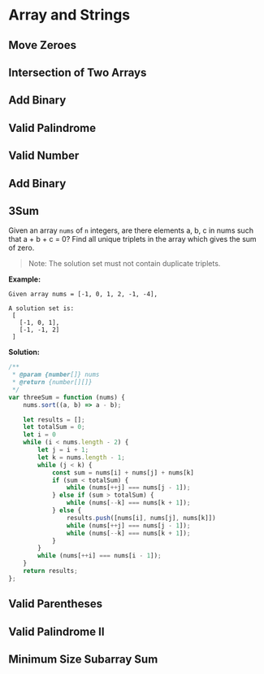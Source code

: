 

# Array and Strings




## Move Zeroes
## Intersection of Two Arrays
## Add Binary
## Valid Palindrome
## Valid Number
## Add Binary

## 3Sum
Given an array `nums` of `n` integers, are there elements a, b, c in nums such that a + b + c = 0? 
Find all unique triplets in the array which gives the sum of zero.

> Note: The solution set must not contain duplicate triplets.

**Example:**

```
Given array nums = [-1, 0, 1, 2, -1, -4],

A solution set is:
 [
   [-1, 0, 1],
   [-1, -1, 2]
 ]
```

**Solution:**

<!-- js-console-->
```js
/**
 * @param {number[]} nums
 * @return {number[][]}
 */
var threeSum = function (nums) {
    nums.sort((a, b) => a - b);

    let results = [];
    let totalSum = 0;
    let i = 0
    while (i < nums.length - 2) {
        let j = i + 1;
        let k = nums.length - 1;
        while (j < k) {
            const sum = nums[i] + nums[j] + nums[k]
            if (sum < totalSum) {
                while (nums[++j] === nums[j - 1]);
            } else if (sum > totalSum) {
                while (nums[--k] === nums[k + 1]);
            } else {
                results.push([nums[i], nums[j], nums[k]])
                while (nums[++j] === nums[j - 1]);
                while (nums[--k] === nums[k + 1]);
            }
        }
        while (nums[++i] === nums[i - 1]);
    }
    return results;
};
```


## Valid Parentheses

## Valid Palindrome II

## Minimum Size Subarray Sum